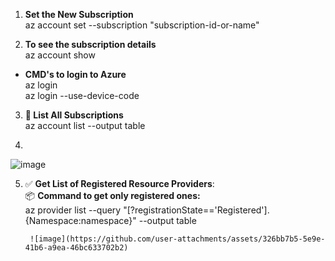 1) **Set the New Subscription** <br/>
az account set --subscription "subscription-id-or-name" <br/>

2) **To see the subscription details** <br/>
        az account show <br/>

*  **CMD's to login to Azure** <br/>
        az login <br/>
        az login --use-device-code <br/>

3) **🧾 List All Subscriptions** <br/>
        az account list --output table <br/>

4)
 ![image](https://github.com/user-attachments/assets/e718f72b-427c-47ce-942b-2ad987d823cb) <br/>

5) ✅ **Get List of Registered Resource Providers**: <br/>
   📦 **Command to get only registered ones:** <br/>
        az provider list --query "[?registrationState=='Registered'].{Namespace:namespace}" --output table <br/>

        ![image](https://github.com/user-attachments/assets/326bb7b5-5e9e-41b6-a9ea-46bc633702b2)



        
